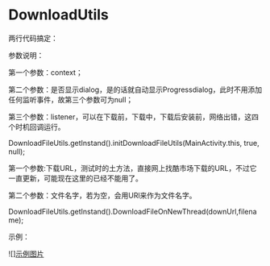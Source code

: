 # DownloadUtils

两行代码搞定：

参数说明：

第一个参数：context；

第二个参数：是否显示dialog，是的话就自动显示Progressdialog，此时不用添加任何监听事件，故第三个参数可为null；

第三个参数：listener，可以在下载前，下载中，下载后安装前，网络出错，这四个时机回调运行。

DownloadFileUtils.getInstand().initDownloadFileUtils(MainActivity.this, true, null);

第一个参数:下载URL，测试时的土方法，直接网上找酷市场下载的URL，不过它一直更新，可能现在这里的已经不能用了。

第二个参数：文件名字，若为空，会用URl来作为文件名字。

DownloadFileUtils.getInstand().DownloadFileOnNewThread(downUrl,filename);


示例：

![][示例图片](https://github.com/Craiggg/DownloadUtils/blob/master/ScreenRecorder_Exported_20160812174900.gif)


